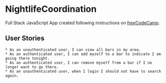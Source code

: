 # NightlifeCoordination

Full Stack JavaScript App created following instructions on [freeCodeCamp](https://www.freecodecamp.org/challenges/build-a-nightlife-coordination-app).

## User Stories
    * As an unauthenticated user, I can view all bars in my area.
    * As an authenticated user, I can add myself to a bar to indicate I am going there tonight.
    * As an authenticated user, I can remove myself from a bar if I no longer want to go there.
    * As an unauthenticated user, when I login I should not have to search again.
